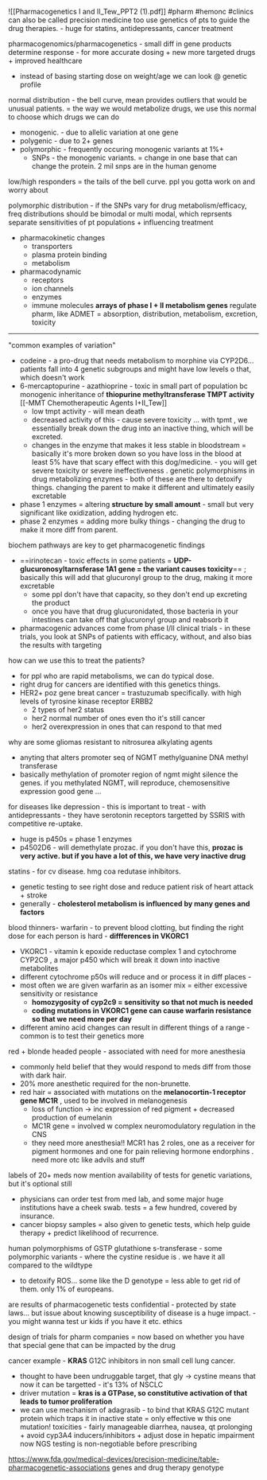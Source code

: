 ![[Pharmacogenetics I and II_Tew_PPT2 (1).pdf]]
#pharm #hemonc #clinics 
can also be called precision medicine too 
use genetics of pts to guide the drug therapies. - huge for statins, antidepressants, cancer treatment 

pharmacogenomics/pharmacogenetics - small diff in gene products determine response - for more accurate dosing + new more targeted drugs + improved healthcare 
- instead of basing starting dose on weight/age we can look @ genetic profile 

normal distribution - the bell curve, mean provides outliers that would be unusual patients. = the way we would metabolize drugs, we use this normal to choose which drugs we can do
- monogenic. - due to allelic variation at one gene
- polygenic - due to 2+ genes
- polymorphic - frequently occuring monogenic variants at 1%+ 
	- SNPs - the monogenic variants. = change in one base that can change the protein. 2 mil snps are in the human genome 

low/high responders = the tails of the bell curve. ppl you gotta work on and worry about 

polymorphic distribution - if the SNPs vary for drug metabolism/efficacy, freq distributions should be bimodal or multi modal, which reprsents separate sensitivities of pt populations + influencing treatment 
- pharmacokinetic changes
	- transporters
	- plasma protein binding 
	- metabolism
- pharmacodynamic
	- receptors
	- ion channels
	- enzymes
	- immune molecules 
**arrays of phase I + II metabolism genes** regulate pharm, like ADMET = absorption, distribution, metabolism, excretion, toxicity 

---
"common examples of variation"
- codeine - a pro-drug that needs metabolism to morphine via CYP2D6... patients fall into 4 genetic subgroups and might have low levels o that, which doesn't work 
- 6-mercaptopurine - azathioprine - toxic in small part of population bc monogenic inheritance of **thiopurine methyltransferase TMPT activity** [[-MMT Chemotherapeutic Agents I+II_Tew]]
	- low tmpt activity - will mean death
	- decreased activity of this - cause severe toxicity ... with tpmt , we essentially break down the drug into an inactive thing, which will be excreted. 
	- changes in the enzyme that makes it less stable in bloodstream = basically it's more broken down so you have loss in the blood 
	at least 5% have that scary effect with this dog/medicine.  - you will get severe toxicity or severe ineffectiveness . 
genetic polymorphisms in drug metabolizing enzymes - both of these are there to detoxify things. changing the parent to make it different and ultimately easily excretable 
- phase 1 enzymes = altering **structure by small amount** - small but very significant like oxidization, adding hydrogen etc. 
- phase 2 enzymes = adding more bulky things - changing the drug to make it more diff from parent. 

biochem pathways are key to get pharmacogenetic findings
- ==irinotecan - toxic effects in some patients = **UDP-glucuronosyltarnsferase 1A1 gene = the variant causes toxicity**== ; basically this will add that glucuronyl group to the drug, making it more excretable
	- some ppl don't have that capacity, so they don't end up excreting the product
	- once you have that drug glucuronidated, those bacteria in your intestines can take off that glucuronyl group and reabsorb it 
- pharmacogenic advances come from phase I/II clinical trials - 
	in these trials, you look at SNPs of patients with efficacy, without, and also bias the results with targeting 

how can we use this to treat the patients?
- for ppl who are rapid metabolisms, we can do typical dose. 
- right drug for cancers are identified with this genetics things. 
- HER2+ poz gene breat cancer = trastuzumab specifically. with high levels of tyrosine kinase receptor ERBB2 
	- 2 types of her2 status
	- her2 normal number of ones even tho it's still cancer
	- her2 overexpression in ones that can respond to that med 


why are some gliomas resistant to nitrosurea alkylating agents
- anyting that alters promoter seq of NGMT methylguanine DNA methyl transferase 
- basically methylation of promoter region of ngmt might silence the genes. 
if you methylated NGMT, will reproduce, chemosensitive expression good gene ... 

for diseases like depression - this is important to treat - with antidepressants - they have serotonin receptors targetted by SSRIS with competitive re-uptake. 
- huge is p450s = phase 1 enzymes
- p4502D6 - will demethylate prozac. if you don't have this, **prozac is very active. but if you have a lot of this, we have very inactive drug**

statins - for cv disease. hmg coa redutase inhibitors. 
- genetic testing to see right dose and reduce patient risk of heart attack + stroke 
- generally - **cholesterol metabolism is influenced by many genes and factors**

blood thinners-  warfarin - to prevent blood clotting, but finding the right dose for each person is hard - **diffferences in VKORC1**
- VKORC1 - vitamin k epoxide reductase complex 1 and cytochrome CYP2C9 , a major p450 which will break it down into inactive metabolites
- different cytochrome p50s will reduce and or process it in diff places - 
- most often we are given warfarin as an isomer mix = either excessive sensitivity or resistance
	- **homozygosity of cyp2c9 = sensitivity so that not much is needed**
	- **coding mutations in VKORC1 gene can cause warfarin resistance so that we need more per day**
- different amino acid changes can result in different things of a range - common is to test their genetics more

red + blonde headed people - associated with need for more anesthesia
- commonly held belief that they would respond to meds diff from those with dark hair. 
- 20% more anesthetic required for the non-brunette. 
- red hair = associated with mutations on the **melanocortin-1 receptor gene MC1R** , used to be involved in melanogenesis
	- loss of function -> inc expression of red pigment + decreased production of eumelanin 
	- MC1R gene = involved w complex neuromodulatory regulation in the CNS 
	- they need more anesthesia!! MCR1 has 2 roles, one as a receiver for pigment hormones and one for pain relieving hormone endorphins . need more otc like advils and stuff

labels of 20+ meds now mention availability of tests for genetic variations, but it's optional still 
- physicians can order test from med lab, and some major huge institutions have a cheek swab. tests = a few hundred, covered by insurance. 
- cancer biopsy samples = also given to genetic tests, which help guide therapy + predict likelihood of recurrence. 

human polymorphisms of GSTP 
glutathione s-transferase - some polymorphic variants - where the cystine residue is . we have it all compared to the wildtype 
- to detoxify ROS... some like the D genotype = less able to get rid of them. only 1% of europeans. 

are results of pharmacogenetic tests confidential - protected by state laws... but issue about knowing susceptibility of disease is a huge impact. - you might wanna test ur kids if you have it etc. ethics

design of trials for pharm companies = now based on whether you have that special gene that can be impacted by the drug 

cancer example - **KRAS** G12C inhibitors in non small cell lung cancer. 
 - thought to have been undruggable target, that gly -> cystine means that now it can be targetted - it's 13% of NSCLC
 - driver mutation = **kras is a GTPase, so constitutive activation of that leads to tumor proliferation**
 - we can use mechanism of adagrasib - to bind that KRAS G12C mutant protein which traps it in inactive state = only effective w this one mutation! 
toxicities - fairly manageable diarrhea, nausea, qt prolonging  + avoid cyp3A4 inducers/inhibitors + adjust dose in hepatic impairment 
now NGS testing is non-negotiable before prescribing 

https://www.fda.gov/medical-devices/precision-medicine/table-pharmacogenetic-associations
genes and drug therapy genotype 